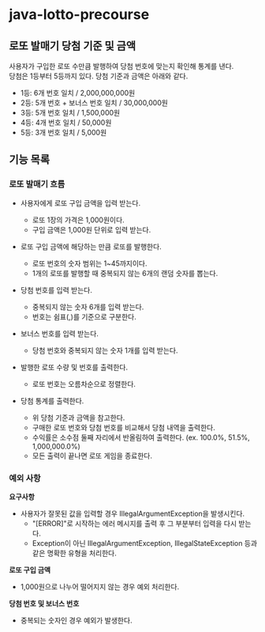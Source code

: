 # java-lotto-precourse

## 로또 발매기 당첨 기준 및 금액
사용자가 구입한 로또 수만큼 발행하여 당첨 번호에 맞는지 확인해 통계를 낸다. <br>
당첨은 1등부터 5등까지 있다. 당첨 기준과 금액은 아래와 같다.

- 1등: 6개 번호 일치 / 2,000,000,000원
- 2등: 5개 번호 + 보너스 번호 일치 / 30,000,000원
- 3등: 5개 번호 일치 / 1,500,000원
- 4등: 4개 번호 일치 / 50,000원
- 5등: 3개 번호 일치 / 5,000원

## 기능 목록

### 로또 발매기 흐름
- 사용자에게 로또 구입 금액을 입력 받는다.
  - 로또 1장의 가격은 1,000원이다.
  - 구입 금액은 1,000원 단위로 입력 받는다.


- 로또 구입 금액에 해당하는 만큼 로또를 발행한다.
  - 로또 번호의 숫자 범위는 1~45까지이다.
  - 1개의 로또를 발행할 때 중복되지 않는 6개의 랜덤 숫자를 뽑는다.


- 당첨 번호를 입력 받는다.
  - 중복되지 않는 숫자 6개를 입력 받는다.
  - 번호는 쉼표(,)를 기준으로 구분한다.


- 보너스 번호를 입력 받는다.
  - 당첨 번호와 중복되지 않는 숫자 1개를 입력 받는다.


- 발행한 로또 수량 및 번호를 출력한다.
  - 로또 번호는 오름차순으로 정렬한다.


- 당첨 통계를 출력한다.
  - 위 당첨 기준과 금액을 참고한다.
  - 구매한 로또 번호와 당첨 번호를 비교해서 당첨 내역을 출력한다.
  - 수익률은 소수점 둘째 자리에서 반올림하여 출력한다. (ex. 100.0%, 51.5%, 1,000,000.0%)
  - 모든 출력이 끝나면 로또 게임을 종료한다.

### 예외 사항

**요구사항**

- 사용자가 잘못된 값을 입력할 경우 IllegalArgumentException을 발생시킨다.
  - "[ERROR]"로 시작하는 에러 메시지를 출력 후 그 부분부터 입력을 다시 받는다.
  - Exception이 아닌 IllegalArgumentException, IllegalStateException 등과 같은 명확한 유형을 처리한다.

**로또 구입 금액**
- 1,000원으로 나누어 떨어지지 않는 경우 예외 처리한다.

**당첨 번호 및 보너스 번호**
- 중복되는 숫자인 경우 예외가 발생한다.